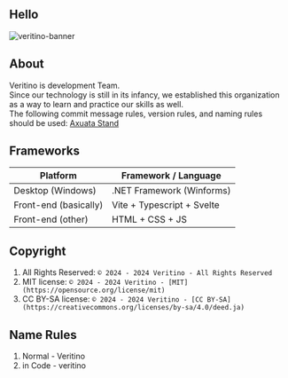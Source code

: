 ## Hello
![veritino-banner](https://github.com/veritino/.github/assets/156060902/efca22d7-5596-461e-8fa7-49ffe7a77805)
## About
Veritino is development Team. <br>
Since our technology is still in its infancy, we established this organization as a way to learn and practice our skills as well. <br>
The following commit message rules, version rules, and naming rules should be used: [Axuata Stand](https://axuata.notion.site/Axuata-Stand-35e1d1d2850340e3afc8d41f6cf00f25)
## Frameworks
| Platform | Framework / Language |
| --- | --- |
| Desktop (Windows) | .NET Framework (Winforms) |
| Front-end (basically) | Vite + Typescript + Svelte |
| Front-end (other) | HTML + CSS + JS |
## Copyright
1. All Rights Reserved: ```© 2024 - 2024 Veritino - All Rights Reserved```
2. MIT license: ```© 2024 - 2024 Veritino - [MIT](https://opensource.org/license/mit)```
3. CC BY-SA license: ```© 2024 - 2024 Veritino - [CC BY-SA](https://creativecommons.org/licenses/by-sa/4.0/deed.ja)```
## Name Rules
1. Normal - Veritino
2. in Code - veritino
